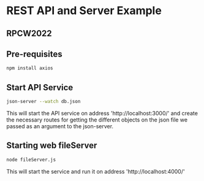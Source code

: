 # REST API and Server Example 
## RPCW2022

## __Pre-requisites__
```sh
npm install axios
```

## Start API Service
```sh
json-server --watch db.json
```

This will start the API service on address 'http://localhost:3000/' and create the necessary routes for getting the different objects on the json file we passed as an argument to the json-server.

## Starting web fileServer
```sh
node fileServer.js
```

This will start the service and run it on address 'http://localhost:4000/'

